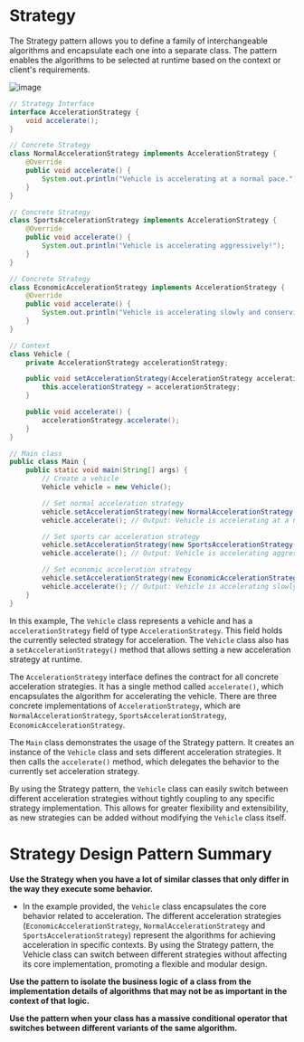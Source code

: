 # Strategy
The Strategy pattern allows you to define a family of interchangeable algorithms and encapsulate each one into a separate class. The pattern enables the algorithms to be selected at runtime based on the context or client's requirements.

![image](https://github.com/boushphong/Design-Patterns/assets/59940078/b05e59cb-0809-4331-9c49-5dceb39db88f)

```java
// Strategy Interface
interface AccelerationStrategy {
    void accelerate();
}

// Concrete Strategy
class NormalAccelerationStrategy implements AccelerationStrategy {
    @Override
    public void accelerate() {
        System.out.println("Vehicle is accelerating at a normal pace.");
    }
}

// Concrete Strategy
class SportsAccelerationStrategy implements AccelerationStrategy {
    @Override
    public void accelerate() {
        System.out.println("Vehicle is accelerating aggressively!");
    }
}

// Concrete Strategy
class EconomicAccelerationStrategy implements AccelerationStrategy {
    @Override
    public void accelerate() {
        System.out.println("Vehicle is accelerating slowly and conserving fuel.");
    }
}

// Context
class Vehicle {
    private AccelerationStrategy accelerationStrategy;

    public void setAccelerationStrategy(AccelerationStrategy accelerationStrategy) {
        this.accelerationStrategy = accelerationStrategy;
    }

    public void accelerate() {
        accelerationStrategy.accelerate();
    }
}

// Main class
public class Main {
    public static void main(String[] args) {
        // Create a vehicle
        Vehicle vehicle = new Vehicle();

        // Set normal acceleration strategy
        vehicle.setAccelerationStrategy(new NormalAccelerationStrategy());
        vehicle.accelerate(); // Output: Vehicle is accelerating at a normal pace.

        // Set sports car acceleration strategy
        vehicle.setAccelerationStrategy(new SportsAccelerationStrategy());
        vehicle.accelerate(); // Output: Vehicle is accelerating aggressively!

        // Set economic acceleration strategy
        vehicle.setAccelerationStrategy(new EconomicAccelerationStrategy());
        vehicle.accelerate(); // Output: Vehicle is accelerating slowly and conserving fuel.
    }
}
```

In this example, The `Vehicle` class represents a vehicle and has a `accelerationStrategy` field of type `AccelerationStrategy`. This field holds the currently selected strategy for acceleration. The `Vehicle` class also has a `setAccelerationStrategy()` method that allows setting a new acceleration strategy at runtime.

The `AccelerationStrategy` interface defines the contract for all concrete acceleration strategies. It has a single method called `accelerate()`, which encapsulates the algorithm for accelerating the vehicle. There are three concrete implementations of `AccelerationStrategy`, which are `NormalAccelerationStrategy`, `SportsAccelerationStrategy`, `EconomicAccelerationStrategy`.

The `Main` class demonstrates the usage of the Strategy pattern. It creates an instance of the `Vehicle` class and sets different acceleration strategies. It then calls the `accelerate()` method, which delegates the behavior to the currently set acceleration strategy.

By using the Strategy pattern, the `Vehicle` class can easily switch between different acceleration strategies without tightly coupling to any specific strategy implementation. This allows for greater flexibility and extensibility, as new strategies can be added without modifying the `Vehicle` class itself.

# Strategy Design Pattern Summary
**Use the Strategy when you have a lot of similar classes that only differ in the way they execute some behavior.**

- In the example provided, the `Vehicle` class encapsulates the core behavior related to acceleration. The different acceleration strategies (`EconomicAccelerationStrategy`, `NormalAccelerationStrategy` and `SportsAccelerationStrategy`) represent the algorithms for achieving acceleration in specific contexts. By using the Strategy pattern, the Vehicle class can switch between different strategies without affecting its core implementation, promoting a flexible and modular design.

**Use the pattern to isolate the business logic of a class from the implementation details of algorithms that may not be as important in the context of that logic.**

**Use the pattern when your class has a massive conditional operator that switches between different variants of the same algorithm.**
